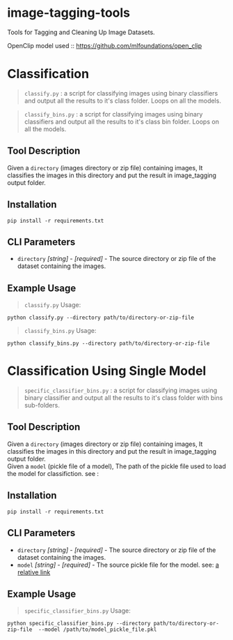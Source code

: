# image-tagging-tools
Tools for Tagging and Cleaning Up Image Datasets.

OpenClip model used :: https://github.com/mlfoundations/open_clip

# Classification 
> `classify.py` : a script for classifying images using binary classifiers and output all the results to it's class folder.
                  Loops on all the models.
                  
> `classify_bins.py` : a script for classifying images using binary classifiers and output all the results to it's class bin folder.
                       Loops on all the models.
                  
## Tool Description

Given a `directory` (images directory or zip file) containing images, It classifies the images in this directory and put the result in image_tagging output folder.   

## Installation
```
pip install -r requirements.txt
```

## CLI Parameters


* `directory` _[string]_ - _[required]_ - The source directory or zip file of the dataset containing the images. 

## Example Usage
>  `classify.py` Usage:

```
python classify.py --directory path/to/directory-or-zip-file
```

>  `classify_bins.py` Usage:

```
python classify_bins.py --directory path/to/directory-or-zip-file
```

# Classification Using Single Model 

> `specific_classifier_bins.py` : a script for classifying images using binary classifier and output all the results to it's class folder with bins sub-folders.
                  
                           
## Tool Description

Given a `directory` (images directory or zip file) containing images, It classifies the images in this directory and put the result in image_tagging output folder.   
Given a `model` (pickle file of a model), The path of the pickle file used to load the model for classifiction. see :    

## Installation
```
pip install -r requirements.txt
```

## CLI Parameters


* `directory` _[string]_ - _[required]_ - The source directory or zip file of the dataset containing the images. 
* `model` _[string]_ - _[required]_ - The source pickle file for the model. see: [a relative link](./outputs/models)

## Example Usage
>  `specific_classifier_bins.py` Usage:

```
python specific_classifier_bins.py --directory path/to/directory-or-zip-file  --model /path/to/model_pickle_file.pkl
```





